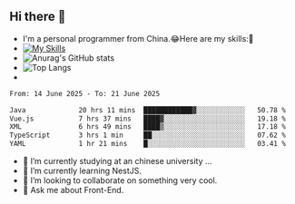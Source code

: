 ## Hi there 👋
- I'm a personal programmer from China.😂Here are my skills:🤔
- [![My Skills](https://skillicons.dev/icons?i=js,html,css,vue,typescript,java,golang)](https://skillicons.dev)
- ![Anurag's GitHub stats](https://github-readme-stats.vercel.app/api?username=FluffyChi-Xing&count_private=true&show_icons=true&theme=radical)
- ![Top Langs](https://github-readme-stats.vercel.app/api/top-langs/?username=FluffyChi-Xing)
- <!--START_SECTION:waka-->

```txt
From: 14 June 2025 - To: 21 June 2025

Java             20 hrs 11 mins  ████████████▓░░░░░░░░░░░░   50.78 %
Vue.js           7 hrs 37 mins   ████▓░░░░░░░░░░░░░░░░░░░░   19.18 %
XML              6 hrs 49 mins   ████▒░░░░░░░░░░░░░░░░░░░░   17.18 %
TypeScript       3 hrs 1 min     ██░░░░░░░░░░░░░░░░░░░░░░░   07.62 %
YAML             1 hr 21 mins    █░░░░░░░░░░░░░░░░░░░░░░░░   03.41 %
```

<!--END_SECTION:waka-->
- 🔭 I’m currently studying at an chinese university ...
- 🌱 I’m currently learning NestJS.
- 👯 I’m looking to collaborate on something very cool.
- 💬 Ask me about Front-End.
